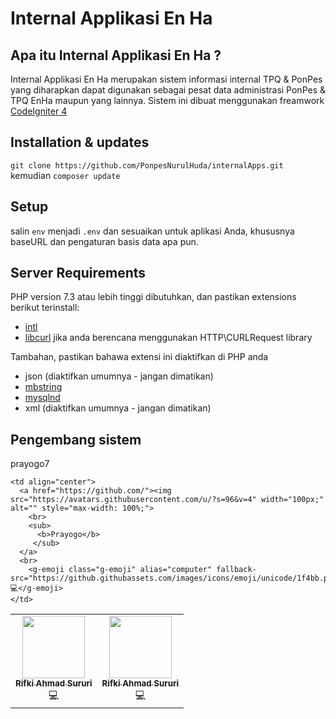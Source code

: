 # Internal Applikasi En Ha

## Apa itu Internal Applikasi En Ha ?

Internal Applikasi En Ha merupakan sistem informasi internal TPQ & PonPes yang diharapkan dapat digunakan sebagai pesat data administrasi PonPes & TPQ EnHa maupun yang lainnya. Sistem ini dibuat menggunakan freamwork [CodeIgniter 4](http://codeigniter.com)

## Installation & updates

`git clone https://github.com/PonpesNurulHuda/internalApps.git` kemudian `composer update` 

## Setup

salin `env` menjadi `.env` dan sesuaikan untuk aplikasi Anda, khususnya baseURL dan pengaturan basis data apa pun.

## Server Requirements

PHP version 7.3 atau lebih tinggi dibutuhkan, dan pastikan extensions berikut terinstall:

- [intl](http://php.net/manual/en/intl.requirements.php)
- [libcurl](http://php.net/manual/en/curl.requirements.php) jika anda berencana menggunakan HTTP\CURLRequest library

Tambahan, pastikan bahawa extensi ini diaktifkan di PHP anda

- json (diaktifkan umumnya - jangan dimatikan)
- [mbstring](http://php.net/manual/en/mbstring.installation.php)
- [mysqlnd](http://php.net/manual/en/mysqlnd.install.php)
- xml (diaktifkan umumnya - jangan dimatikan)

## Pengembang sistem
prayogo7

<table>
  <tr>
    <td align="center">
      <a href="https://github.com/rifkisururi"><img src="https://avatars.githubusercontent.com/u/57984062?s=96&v=4" width="100px;" alt="" style="max-width: 100%;">
        <br>
        <sub>
          <b>Rifki Ahmad Sururi</b>
         </sub>
      </a>
      <br>
        <g-emoji class="g-emoji" alias="computer" fallback-src="https://github.githubassets.com/images/icons/emoji/unicode/1f4bb.png">💻</g-emoji>    
    </td>
    <td align="center">
      <a href="https://github.com/prayogo7"><img src="https://avatars.githubusercontent.com/u/102532226?s=96&v=4" width="100px;" alt="" style="max-width: 100%;">
        <br>
        <sub>
          <b>Rifki Ahmad Sururi</b>
         </sub>
      </a>
      <br>
        <g-emoji class="g-emoji" alias="computer" fallback-src="https://github.githubassets.com/images/icons/emoji/unicode/1f4bb.png">💻</g-emoji>    
    </td>
    
    <td align="center">
      <a href="https://github.com/"><img src="https://avatars.githubusercontent.com/u/?s=96&v=4" width="100px;" alt="" style="max-width: 100%;">
        <br>
        <sub>
          <b>Prayogo</b>
         </sub>
      </a>
      <br>
        <g-emoji class="g-emoji" alias="computer" fallback-src="https://github.githubassets.com/images/icons/emoji/unicode/1f4bb.png">💻</g-emoji>    
    </td>
    
  </tr>
</table
